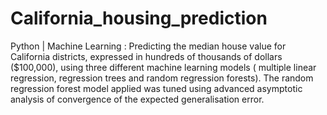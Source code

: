 # California_housing_prediction
Python | Machine Learning : Predicting the median house value for California districts, expressed in hundreds of thousands of dollars ($100,000), using three different machine learning models ( multiple linear regression, regression trees and random regression forests). The random regression forest model applied was  tuned using advanced asymptotic analysis of convergence of the expected generalisation error.
